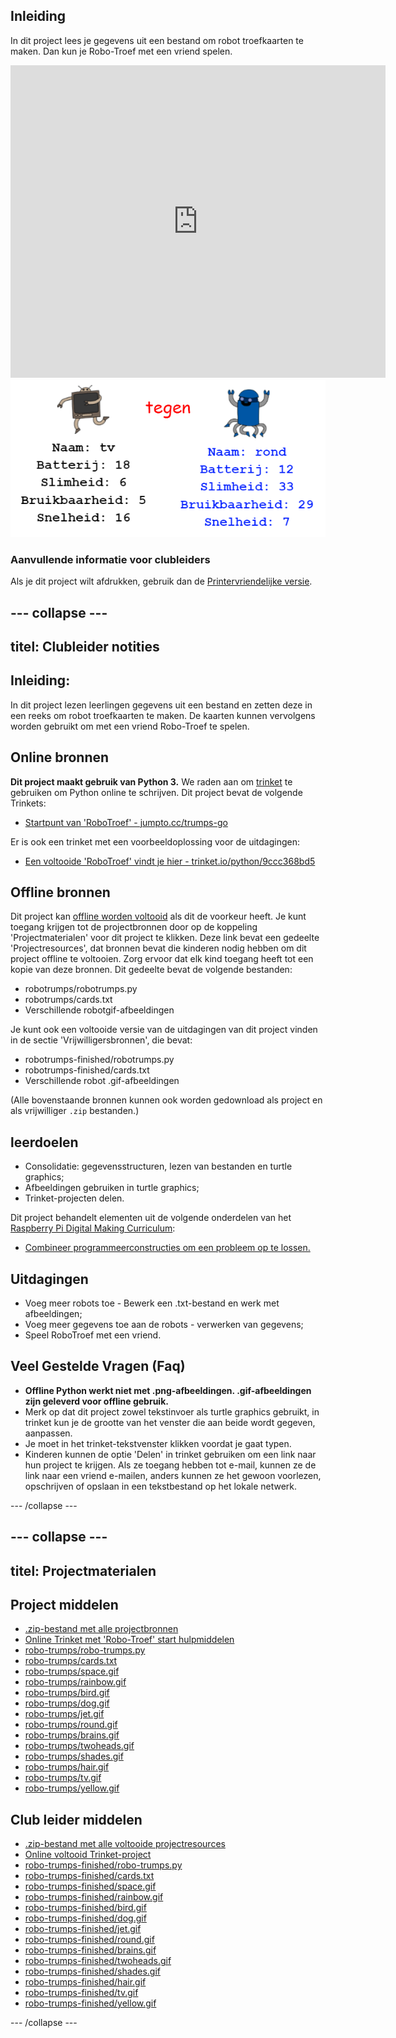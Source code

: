 ## Inleiding

In dit project lees je gegevens uit een bestand om robot troefkaarten te maken. Dan kun je Robo-Troef met een vriend spelen.

<div class="trinket">
  <iframe src="https://trinket.io/embed/python/9ccc368bd5?outputOnly=true&start=result" width="600" height="500" frameborder="0" marginwidth="0" marginheight="0" allowfullscreen>
  </iframe>
  <img src="images/robotrumps-finished.png">
</div>

### Aanvullende informatie voor clubleiders

Als je dit project wilt afdrukken, gebruik dan de [Printervriendelijke versie](https://projects.raspberrypi.org/en/projects/robo-trumps/print).

## \--- collapse \---

## titel: Clubleider notities

## Inleiding:

In dit project lezen leerlingen gegevens uit een bestand en zetten deze in een reeks om robot troefkaarten te maken. De kaarten kunnen vervolgens worden gebruikt om met een vriend Robo-Troef te spelen.

## Online bronnen

**Dit project maakt gebruik van Python 3.** We raden aan om [trinket](https://trinket.io/) te gebruiken om Python online te schrijven. Dit project bevat de volgende Trinkets:

* [Startpunt van 'RoboTroef' - jumpto.cc/trumps-go](http://jumpto.cc/trumps-go)

Er is ook een trinket met een voorbeeldoplossing voor de uitdagingen:

* [Een voltooide 'RoboTroef' vindt je hier - trinket.io/python/9ccc368bd5](https://trinket.io/python/9ccc368bd5)

## Offline bronnen

Dit project kan [offline worden voltooid](https://www.codeclubprojects.org/en-GB/resources/python-working-offline/) als dit de voorkeur heeft. Je kunt toegang krijgen tot de projectbronnen door op de koppeling 'Projectmaterialen' voor dit project te klikken. Deze link bevat een gedeelte 'Projectresources', dat bronnen bevat die kinderen nodig hebben om dit project offline te voltooien. Zorg ervoor dat elk kind toegang heeft tot een kopie van deze bronnen. Dit gedeelte bevat de volgende bestanden:

* robotrumps/robotrumps.py
* robotrumps/cards.txt
* Verschillende robotgif-afbeeldingen

Je kunt ook een voltooide versie van de uitdagingen van dit project vinden in de sectie 'Vrijwilligersbronnen', die bevat:

* robotrumps-finished/robotrumps.py
* robotrumps-finished/cards.txt
* Verschillende robot .gif-afbeeldingen

(Alle bovenstaande bronnen kunnen ook worden gedownload als project en als vrijwilliger `.zip` bestanden.)

## leerdoelen

* Consolidatie: gegevensstructuren, lezen van bestanden en turtle graphics;
* Afbeeldingen gebruiken in turtle graphics;
* Trinket-projecten delen.

Dit project behandelt elementen uit de volgende onderdelen van het [Raspberry Pi Digital Making Curriculum](http://rpf.io/curriculum):

* [Combineer programmeerconstructies om een ​​probleem op te lossen.](https://www.raspberrypi.org/curriculum/programming/builder)

## Uitdagingen

* Voeg meer robots toe - Bewerk een .txt-bestand en werk met afbeeldingen;
* Voeg meer gegevens toe aan de robots - verwerken van gegevens;
* Speel RoboTroef met een vriend.

## Veel Gestelde Vragen (Faq)

* **Offline Python werkt niet met .png-afbeeldingen. .gif-afbeeldingen zijn geleverd voor offline gebruik.**
* Merk op dat dit project zowel tekstinvoer als turtle graphics gebruikt, in trinket kun je de grootte van het venster die aan beide wordt gegeven, aanpassen.
* Je moet in het trinket-tekstvenster klikken voordat je gaat typen.
* Kinderen kunnen de optie 'Delen' in trinket gebruiken om een ​​link naar hun project te krijgen. Als ze toegang hebben tot e-mail, kunnen ze de link naar een vriend e-mailen, anders kunnen ze het gewoon voorlezen, opschrijven of opslaan in een tekstbestand op het lokale netwerk.

\--- /collapse \---

## \--- collapse \---

## titel: Projectmaterialen

## Project middelen

* [.zip-bestand met alle projectbronnen](resources/robo-trumps-project-resources.zip)
* [Online Trinket met 'Robo-Troef' start hulpmiddelen](http://jumpto.cc/trumps-go)
* [robo-trumps/robo-trumps.py](resources/robo-trumps-robo-trumps.py)
* [robo-trumps/cards.txt](resources/robo-trumps-cards.txt)
* [robo-trumps/space.gif](resources/robo-trumps-space.gif)
* [robo-trumps/rainbow.gif](resources/robo-trumps-rainbow.gif)
* [robo-trumps/bird.gif](resources/robo-trumps-bird.gif)
* [robo-trumps/dog.gif](resources/robo-trumps-dog.gif)
* [robo-trumps/jet.gif](resources/robo-trumps-jet.gif)
* [robo-trumps/round.gif](resources/robo-trumps-round.gif)
* [robo-trumps/brains.gif](resources/robo-trumps-brains.gif)
* [robo-trumps/twoheads.gif](resources/robo-trumps-twoheads.gif)
* [robo-trumps/shades.gif](resources/robo-trumps-shades.gif)
* [robo-trumps/hair.gif](resources/robo-trumps-hair.gif)
* [robo-trumps/tv.gif](resources/robo-trumps-tv.gif)
* [robo-trumps/yellow.gif](resources/robo-trumps-yellow.gif)

## Club leider middelen

* [.zip-bestand met alle voltooide projectresources](resources/robotrumps-volunteer-resources.zip)
* [Online voltooid Trinket-project](https://trinket.io/python/9ccc368bd5)
* [robo-trumps-finished/robo-trumps.py](resources/robo-trumps-finished-robo-trumps.py)
* [robo-trumps-finished/cards.txt](resources/robo-trumps-finished-cards.txt)
* [robo-trumps-finished/space.gif](resources/robo-trumps-finished-space.gif)
* [robo-trumps-finished/rainbow.gif](resources/robo-trumps-finished-rainbow.gif)
* [robo-trumps-finished/bird.gif](resources/robo-trumps-finished-bird.gif)
* [robo-trumps-finished/dog.gif](resources/robo-trumps-finished-dog.gif)
* [robo-trumps-finished/jet.gif](resources/robo-trumps-finished-jet.gif)
* [robo-trumps-finished/round.gif](resources/robo-trumps-finished-round.gif)
* [robo-trumps-finished/brains.gif](resources/robo-trumps-finished-brains.gif)
* [robo-trumps-finished/twoheads.gif](resources/robo-trumps-finished-twoheads.gif)
* [robo-trumps-finished/shades.gif](resources/robo-trumps-finished-shades.gif)
* [robo-trumps-finished/hair.gif](resources/robo-trumps-finished-hair.gif)
* [robo-trumps-finished/tv.gif](resources/robo-trumps-finished-tv.gif)
* [robo-trumps-finished/yellow.gif](resources/robo-trumps-finished-yellow.gif)

\--- /collapse \---